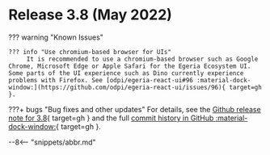 <!-- SPDX-License-Identifier: CC-BY-4.0 -->
<!-- Copyright Contributors to the Egeria project. -->

# Release 3.8 (May 2022)

??? warning "Known Issues"

    ??? info "Use chromium-based browser for UIs"
         It is recommended to use a chromium-based browser such as Google Chrome, Microsoft Edge or Apple Safari for the Egeria Ecosystem UI. Some parts of the UI experience such as Dino currently experience problems with Firefox. See [odpi/egeria-react-ui#96 :material-dock-window:](https://github.com/odpi/egeria-react-ui/issues/96){ target=gh }.

???+ bugs "Bug fixes and other updates"
For details, see the [Github release note for 3.8](https://github.com/odpi/egeria/releases/tag/V3.8){ target=gh } and the full [commit history in GitHub :material-dock-window:](https://github.com/odpi/egeria/commits){ target=gh }.

--8<-- "snippets/abbr.md"

